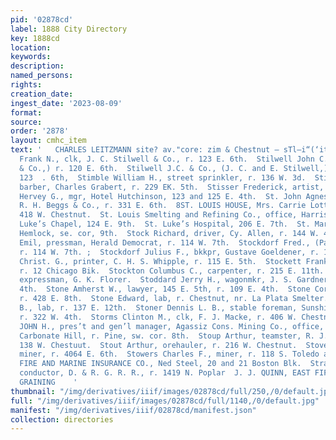 ```yaml
---
pid: '02878cd'
label: 1888 City Directory
key: 1888cd
location: 
keywords: 
description: 
named_persons: 
rights: 
creation_date: 
ingest_date: '2023-08-09'
format: 
source: 
order: '2878'
layout: cmhc_item
text: '   CHARLES LEITZMANN site? av."core: zim & Chestnut — sTl—i“(‘its”||)|©6©6USLTRU  Stilwell
  Frank N., clk, J. C. Stilwell & Co., r. 123 E. 6th.  Stilwell John C., (J. C. Stilwell
  & Co.,) r. 120 E. 6th.  Stilwell J.C. & Co., (J. C. and E. Stilwell,) com. mers,
  123  . 6th,  Stimble William H., street sprinkler, r. 136 W. 3d.  Stimson John H.,
  barber, Charles Grabert, r. 229 EK. 5th.  Stisser Frederick, artist, r. 128 W. Chestnut.  Stites
  Hervey G., mgr, Hotel Hutchinson, 123 and 125 E. 4th.  St. John Agnes Miss, cashier,
  R. H. Beggs & Co., r. 331 E. 6th.  8ST. LOUIS HOUSE, Mrs. Carrie Lottes, propr,
  418 W. Chestnut.  St. Louis Smelting and Refining Co., office, Harrison Red. Wks.  St.
  Luke’s Chapel, 124 E. 9th.  St. Luke’s Hospital, 206 E. 7th.  St. Mary’s School,
  Hemlock, se. cor, 9th.  Stock Richard, driver, Cy. Allen, r. 144 W. 4th.  Stockdorf
  Emil, pressman, Herald Democrat, r. 114 W. 7th.  Stockdorf Fred., (Payne & Stockdorf,)
  r. 114 W. 7th. ;  Stockdorf Julius F., bkkpr, Gustave Goeldener, r. 114 W. 7th.  Stocker
  Christ. G., printer, C. H. S. Whipple, r. 115 E. 5th.  Stockett Frank, engineer,
  r. 12 Chicago Bik.  Stockton Columbus C., carpenter, r. 215 E. 11th.  Stockton James,
  expressman, G. K. Florer.  Stoddard Jerry H., wagonmkr, J. S. Gardner, r. 113 E.
  4th.  Stone Amherst W., lawyer, 145 E. 5th, r. 109 E. 4th.  Stone Cornelius, miner,
  r. 428 E. 8th.  Stone Edward, lab, r. Chestnut, nr. La Plata Smelter.  Stoner Dennis
  B., lab, r. 137 E. 12th.  Stoner Dennis L. B., stable foreman, Sunshine Coal Co,,
  r. 322 W. 4th.  Storms Clinton M., clk, F. J. Macke, r. 406 W. Chestnut.  STOTESBURY
  JOHN H., pres’t and gen’l manager, Agassiz Cons. Mining Co., office, Wolftone Mine,
  Carbonate Hill, r. Pine, sw. cor. 8th.  Stoup Arthur, teamster, R. J. Davison, r.
  138 W. Chestuut.  Stout Arthur, orehauler, r. 216 W. Chestnut.  Stover Samuel C.,
  miner, r. 4064 E. 6th.  Stowers Charles F., miner, r. 118 S. Toledo av.  ST. PAUL
  FIRE AND MARINE INSURANCE CO., Ned Steel, 20 and 21 Boston Blk.  Strader John P.,
  conductor, D. & R. G. R. R., r. 1419 N. Poplar  J. J. QUINN, EAST FIFTH STREET.
  GRAINING    '
thumbnail: "/img/derivatives/iiif/images/02878cd/full/250,/0/default.jpg"
full: "/img/derivatives/iiif/images/02878cd/full/1140,/0/default.jpg"
manifest: "/img/derivatives/iiif/02878cd/manifest.json"
collection: directories
---
```

